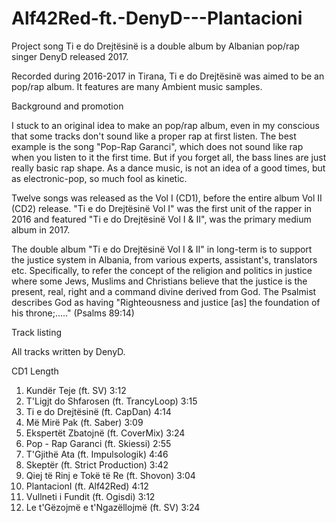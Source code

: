 # Alf42Red-ft.-DenyD---Plantacioni
Project song
Ti e do Drejtësinë is a double album by Albanian pop/rap singer DenyD released 2017.

Recorded during 2016-2017 in Tirana, Ti e do Drejtësinë was aimed to be an pop/rap album. It features are many Ambient music samples.

Background and promotion

I stuck to an original idea to make an pop/rap album, even in my conscious that some tracks don't sound like a proper rap at first listen. The best example is the song "Pop-Rap Garanci", which does not sound like rap when you listen to it the first time. But if you forget all, the bass lines are just really basic rap shape. As a dance music, is not an idea of a good times, but as electronic-pop, so much fool as kinetic.

Twelve songs was released as the Vol I (CD1), before the entire album Vol II (CD2) release. "Ti e do Drejtësinë Vol I" was the first unit of the rapper in 2016 and featured "Ti e do Drejtësinë Vol I & II", was the primary medium album in 2017.

The double album "Ti e do Drejtësinë Vol I & II" in long-term is to support the justice system in Albania, from various experts, assistant's, translators etc. Specifically, to refer the concept of the religion and politics in justice where some Jews, Muslims and Christians believe that the justice is the present, real, right and a command divine derived from God. The Psalmist describes God as having "Righteousness and justice [as] the foundation of his throne;....." (Psalms 89:14)

Track listing

All tracks written by DenyD.

CD1                                                                  Length                            
1.    Kundër Teje (ft. SV)                                      3:12
2.    T'Ligjt do Shfarosen (ft. TrancyLoop)                 3:15 
3.    Ti e do Drejtësinë (ft. CapDan)                         4:14
4.    Më Mirë Pak (ft. Saber)                                    3:09   
5.    Ekspertët Zbatojnë (ft. CoverMix)                     3:24
6.    Pop - Rap Garanci (ft. Skiessi)                          2:55
7.    T'Gjithë Ata (ft. Impulsologik)                          4:46
8.    Skeptër (ft. Strict Production)                           3:42
9.    Qiej të Rinj e Tokë të Re (ft. Shovon)                3:04
10.  PlantacionI (ft. Alf42Red)                                 4:12
11.  Vullneti i Fundit (ft. Ogisdi)                              3:12
12.  Le t'Gëzojmë e t'Ngazëllojmë (ft. SV)                 3:24                           
